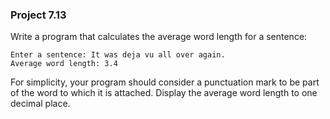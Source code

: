 ### Project 7.13
Write a program that calculates the average word length for a sentence:

```
Enter a sentence: It was deja vu all over again.
Average word length: 3.4
```

For simplicity, your program should consider a punctuation mark to be part of
the word to which it is attached. Display the average word length to one decimal
place.


